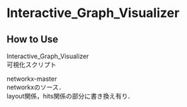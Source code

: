# Interactive_Graph_Visualizer

## How to Use
Interactive_Graph_Visualizer  
可視化スクリプト  

networkx-master  
networkxのソース．  
layout関係，hits関係の部分に書き換え有り．  
